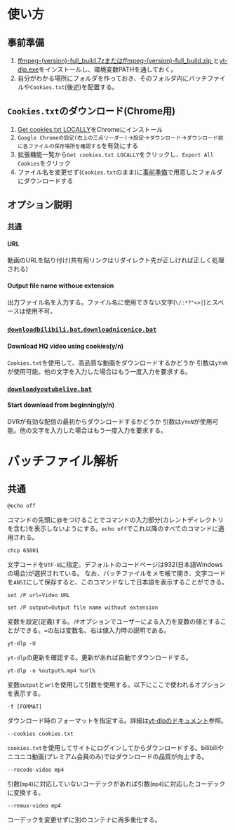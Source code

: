 # 使い方
## 事前準備
1. [ffmpeg-(version)-full_build.7zまたはffmpeg-(version)-full_build.zip
](https://github.com/GyanD/codexffmpeg/releases/latest)と[yt-dlp.exe](https://github.com/yt-dlp/yt-dlp-nightly-builds/releases/latest)をインストールし、環境変数PATHを通しておく。
2. 自分がわかる場所にフォルダを作っておき、そのフォルダ内にバッチファイルや`Cookies.txt`(後述)を配置する。
## `Cookies.txt`のダウンロード(Chrome用)
1. [Get cookies.txt LOCALLY](https://chromewebstore.google.com/detail/get-cookiestxt-locally/cclelndahbckbenkjhflpdbgdldlbecc)をChromeにインストール
2. `Google Chromeの設定(右上の三点リーダー)`→`設定`→`ダウンロード`→`ダウンロード前に各ファイルの保存場所を確認する`を有効にする
3. 拡張機能一覧から`Get cookies.txt LOCALLY`をクリックし、`Export All Cookies`をクリック
4. ファイル名を変更せず(`Cookies.txt`のまま)に[事前準備](#事前準備)で用意したフォルダにダウンロードする
## オプション説明
### [共通](batches/)
#### URL
動画のURLを貼り付け(共有用リンクはリダイレクト先が正しければ正しく処理される)
#### Output file name withoue extension
出力ファイル名を入力する。ファイル名に使用できない文字(`\/:*?"<>|`)とスペースは使用不可。
### [`downloadbilibili.bat`](batches/downloadbilibili.bat),[`downloadniconico.bat`](batches/downloadniconico.bat)
#### Download HQ video using cookies(y/n)
`Cookies.txt`を使用して、高品質な動画をダウンロードするかどうか
引数は`yYnN`が使用可能。他の文字を入力した場合はもう一度入力を要求する。
### [`downloadyoutubelive.bat`](batches/downloadyoutubelive.bat)
#### Start download from beginning(y/n)
DVRが有効な配信の最初からダウンロードするかどうか
引数は`yYnN`が使用可能。他の文字を入力した場合はもう一度入力を要求する。
# バッチファイル解析
## 共通
```
@echo off
```
コマンドの先頭に@をつけることでコマンドの入力部分(カレントディレクトリを含む)を表示しないようにする。`echo off`でこれ以降のすべてのコマンドに適用される。
```
chcp 65001
```
文字コードを`UTF-8`に指定。デフォルトのコードページは932(日本語Windowsの場合)が選択されている。
なお、バッチファイルをメモ帳で開き、文字コードを`ANSI`にして保存すると、このコマンドなしで日本語を表示することができる。
```
set /P url=Video URL
```
```
set /P output=Output file name without extension
```
変数を設定(定義)する。`/P`オプションでユーザーによる入力を変数の値とすることができる。`=`の左は変数名、右は値入力時の説明である。
```
yt-dlp -U
```
`yt-dlp`の更新を確認する。更新があれば自動でダウンロードする。
```
yt-dlp -o %output%.mp4 %url%
```
変数`output`と`url`を使用して引数を使用する。以下にここで使われるオプションを表示する。
```
-f [FORMAT]
```
ダウンロード時のフォーマットを指定する。詳細は[yt-dlpのドキュメント](https://github.com/yt-dlp/yt-dlp?tab=readme-ov-file#format-selection)参照。
```
--cookies cookies.txt
```
`cookies.txt`を使用してサイトにログインしてからダウンロードする。bilibiliやニコニコ動画(プレミアム会員のみ)ではダウンロードの品質が向上する。
```
--recode-video mp4
```
引数(`mp4`)に対応していないコーデックがあれば引数(`mp4`)に対応したコーデックに変換する。
```
--remux-video mp4
```
コーデックを変更せずに別のコンテナに再多重化する。
